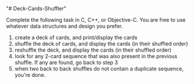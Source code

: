 "# Deck-Cards-Shuffler"

Complete the following task in C, C++, or Objective-C. You are free to use whatever data structures and design you prefer.

1) create a deck of cards, and print/display the cards 
2) shuffle the deck of cards, and display the cards (in their shuffled order) 
3) reshuffle the deck, and display the cards (in their shuffled order)
4) look for any 2-card sequence that was also present in the previous shuffle. If any are found, go back to step 3
5) when two back to back shuffles do not contain a duplicate sequence, you're done.

